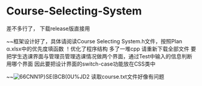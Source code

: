 # Course-Selecting-System
差不多行了， 下载release版直接用

~~框架设计好了，具体请阅读Course Selecting System.h文件，按照Plan α.xlsx中的优先度填函数
！优化了程序结构 多了一堆cpp 请重新下载全部文件
要把学生选课界面与管理员管理选课情况做两个界面，通过Test中输入的信息判断用哪个界面  因此要把设计界面的switch-case功能放在CSS类中 

~~![_66CNN1P}SE_(BCB(0U%JD2](https://user-images.githubusercontent.com/95893703/148399036-d38b479f-2ee7-47f5-ad8c-4afec7cc7eaf.png)
读取course.txt文件好像有问题
